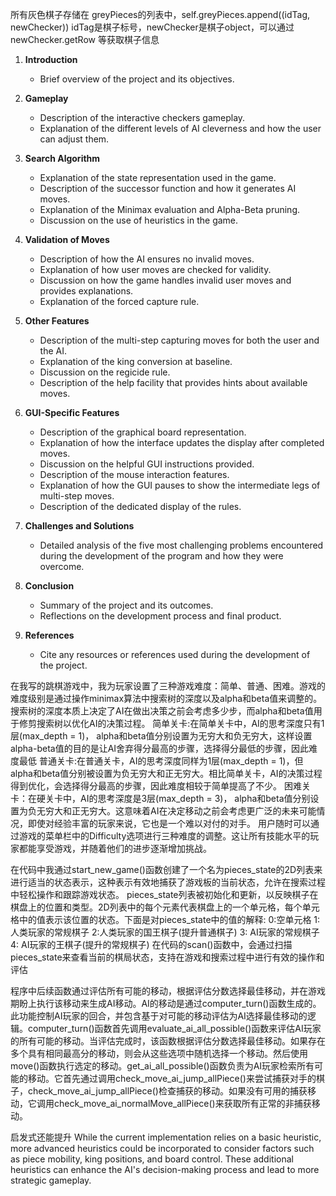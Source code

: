 所有灰色棋子存储在 greyPieces的列表中，self.greyPieces.append((idTag, newChecker))
idTag是棋子标号，newChecker是棋子object，可以通过newChecker.getRow 等获取棋子信息

1. **Introduction**
    
    - Brief overview of the project and its objectives.
2. **Gameplay**
    
    - Description of the interactive checkers gameplay.
    - Explanation of the different levels of AI cleverness and how the user can adjust them.
3. **Search Algorithm**
    
    - Explanation of the state representation used in the game.
    - Description of the successor function and how it generates AI moves.
    - Explanation of the Minimax evaluation and Alpha-Beta pruning.
    - Discussion on the use of heuristics in the game.
4. **Validation of Moves**
    
    - Description of how the AI ensures no invalid moves.
    - Explanation of how user moves are checked for validity.
    - Discussion on how the game handles invalid user moves and provides explanations.
    - Explanation of the forced capture rule.
5. **Other Features**
    
    - Description of the multi-step capturing moves for both the user and the AI.
    - Explanation of the king conversion at baseline.
    - Discussion on the regicide rule.
    - Description of the help facility that provides hints about available moves.
6. **GUI-Specific Features**
    
    - Description of the graphical board representation.
    - Explanation of how the interface updates the display after completed moves.
    - Discussion on the helpful GUI instructions provided.
    - Description of the mouse interaction features.
    - Explanation of how the GUI pauses to show the intermediate legs of multi-step moves.
    - Description of the dedicated display of the rules.
7. **Challenges and Solutions**
    
    - Detailed analysis of the five most challenging problems encountered during the development of the program and how they were overcome.
8. **Conclusion**
    
    - Summary of the project and its outcomes.
    - Reflections on the development process and final product.
9. **References**
    
    - Cite any resources or references used during the development of the project.


在我写的跳棋游戏中，我为玩家设置了三种游戏难度：简单、普通、困难。游戏的难度级别是通过操作minimax算法中搜索树的深度以及alpha和beta值来调整的。搜索树的深度本质上决定了AI在做出决策之前会考虑多少步，而alpha和beta值用于修剪搜索树以优化AI的决策过程。
简单关卡:在简单关卡中，AI的思考深度只有1层(max_depth = 1)， alpha和beta值分别设置为无穷大和负无穷大，这样设置alpha-beta值的目的是让AI舍弃得分最高的步骤，选择得分最低的步骤，因此难度最低
普通关卡:在普通关卡，AI的思考深度同样为1层(max_depth = 1)，但alpha和beta值分别被设置为负无穷大和正无穷大。相比简单关卡，AI的决策过程得到优化，会选择得分最高的步骤，因此难度相较于简单提高了不少。
困难关卡：在硬关卡中，AI的思考深度是3层(max_depth = 3)， alpha和beta值分别设置为负无穷大和正无穷大。这意味着AI在决定移动之前会考虑更广泛的未来可能情况，即使对经验丰富的玩家来说，它也是一个难以对付的对手。
用户随时可以通过游戏的菜单栏中的Difficulty选项进行三种难度的调整。这让所有技能水平的玩家都能享受游戏，并随着他们的进步逐渐增加挑战。


在代码中我通过start_new_game()函数创建了一个名为pieces_state的2D列表来进行适当的状态表示，这种表示有效地捕获了游戏板的当前状态，允许在搜索过程中轻松操作和跟踪游戏状态。
pieces_state列表被初始化和更新，以反映棋子在棋盘上的位置和类型。2D列表中的每个元素代表棋盘上的一个单元格，每个单元格中的值表示该位置的状态。下面是对pieces_state中的值的解释:
0:空单元格
1:人类玩家的常规棋子
2:人类玩家的国王棋子(提升普通棋子)
3: AI玩家的常规棋子
4: AI玩家的王棋子(提升的常规棋子)
在代码的scan()函数中，会通过扫描pieces_state来查看当前的棋局状态，支持在游戏和搜索过程中进行有效的操作和评估

程序中后续函数通过评估所有可能的移动，根据评估分数选择最佳移动，并在游戏期盼上执行该移动来生成AI移动。AI的移动是通过computer_turn()函数生成的。此功能控制AI玩家的回合，并包含基于对可能的移动评估为AI选择最佳移动的逻辑。computer_turn()函数首先调用evaluate_ai_all_possible()函数来评估AI玩家的所有可能的移动。当评估完成时，该函数根据评估分数选择最佳移动。如果存在多个具有相同最高分的移动，则会从这些选项中随机选择一个移动。然后使用move()函数执行选定的移动。get_ai_all_possible()函数负责为AI玩家检索所有可能的移动。它首先通过调用check_move_ai_jump_allPiece()来尝试捕获对手的棋子，check_move_ai_jump_allPiece()检查捕获的移动。如果没有可用的捕获移动，它调用check_move_ai_normalMove_allPiece()来获取所有正常的非捕获移动。

启发式还能提升
While the current implementation relies on a basic heuristic, more advanced heuristics could be incorporated to consider factors such as piece mobility, king positions, and board control. These additional heuristics can enhance the AI's decision-making process and lead to more strategic gameplay.